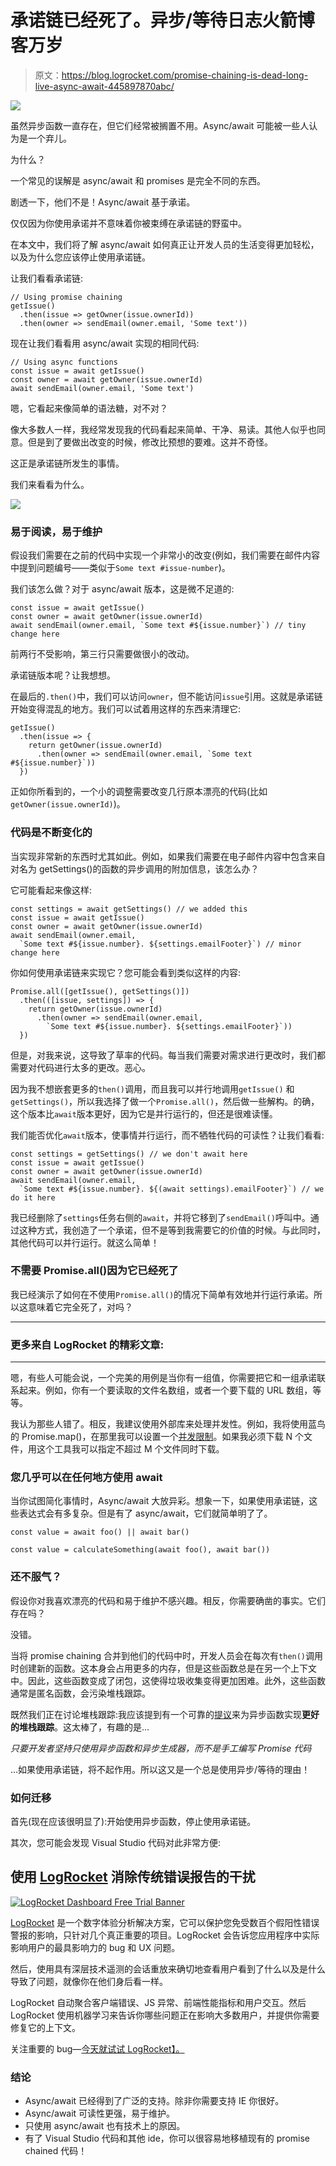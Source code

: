 # 承诺链已经死了。异步/等待日志火箭博客万岁

> 原文：<https://blog.logrocket.com/promise-chaining-is-dead-long-live-async-await-445897870abc/>

![](img/9bbfaddb0055b485a0a57c81ed458553.png)

虽然异步函数一直存在，但它们经常被搁置不用。Async/await 可能被一些人认为是一个弃儿。

为什么？

一个常见的误解是 async/await 和 promises 是完全不同的东西。

剧透一下，他们不是！Async/await 基于承诺。

仅仅因为你使用承诺并不意味着你被束缚在承诺链的野蛮中。

在本文中，我们将了解 async/await 如何真正让开发人员的生活变得更加轻松，以及为什么您应该停止使用承诺链。

让我们看看承诺链:

```
// Using promise chaining
getIssue()
  .then(issue => getOwner(issue.ownerId))
  .then(owner => sendEmail(owner.email, 'Some text'))
```

现在让我们看看用 async/await 实现的相同代码:

```
// Using async functions
const issue = await getIssue()
const owner = await getOwner(issue.ownerId)
await sendEmail(owner.email, 'Some text')
```

嗯，它看起来像简单的语法糖，对不对？

像大多数人一样，我经常发现我的代码看起来简单、干净、易读。其他人似乎也同意。但是到了要做出改变的时候，修改比预想的要难。这并不奇怪。

这正是承诺链所发生的事情。

我们来看看为什么。

[![](img/94b3e0f84b30cb0d321f60471481ab64.png)](https://logrocket.com/signup/)

### 易于阅读，易于维护

假设我们需要在之前的代码中实现一个非常小的改变(例如，我们需要在邮件内容中提到问题编号——类似于`Some text #issue-number`)。

我们该怎么做？对于 async/await 版本，这是微不足道的:

```
const issue = await getIssue()
const owner = await getOwner(issue.ownerId)
await sendEmail(owner.email, `Some text #${issue.number}`) // tiny change here
```

前两行不受影响，第三行只需要做很小的改动。

承诺链版本呢？让我想想。

在最后的`.then()`中，我们可以访问`owner`，但不能访问`issue`引用。这就是承诺链开始变得混乱的地方。我们可以试着用这样的东西来清理它:

```
getIssue()
  .then(issue => {
    return getOwner(issue.ownerId)
      .then(owner => sendEmail(owner.email, `Some text #${issue.number}`))
  })
```

正如你所看到的，一个小的调整需要改变几行原本漂亮的代码(比如`getOwner(issue.ownerId)`)。

### 代码是不断变化的

当实现非常新的东西时尤其如此。例如，如果我们需要在电子邮件内容中包含来自对名为 getSettings()的函数的异步调用的附加信息，该怎么办？

它可能看起来像这样:

```
const settings = await getSettings() // we added this
const issue = await getIssue()
const owner = await getOwner(issue.ownerId)
await sendEmail(owner.email,
  `Some text #${issue.number}. ${settings.emailFooter}`) // minor change here
```

你如何使用承诺链来实现它？您可能会看到类似这样的内容:

```
Promise.all([getIssue(), getSettings()])
  .then(([issue, settings]) => {
    return getOwner(issue.ownerId)
      .then(owner => sendEmail(owner.email,
        `Some text #${issue.number}. ${settings.emailFooter}`))
  })
```

但是，对我来说，这导致了草率的代码。每当我们需要对需求进行更改时，我们都需要对代码进行太多的更改。恶心。

因为我不想嵌套更多的`then()`调用，而且我可以并行地调用`getIssue()` 和`getSettings()`，所以我选择了做一个`Promise.all()`，然后做一些解构。的确，这个版本比`await`版本更好，因为它是并行运行的，但还是很难读懂。

我们能否优化`await`版本，使事情并行运行，而不牺牲代码的可读性？让我们看看:

```
const settings = getSettings() // we don't await here
const issue = await getIssue()
const owner = await getOwner(issue.ownerId)
await sendEmail(owner.email,
  `Some text #${issue.number}. ${(await settings).emailFooter}`) // we do it here
```

我已经删除了`settings`任务右侧的`await`，并将它移到了`sendEmail()`呼叫中。通过这种方式，我创造了一个承诺，但不是等到我需要它的价值的时候。与此同时，其他代码可以并行运行。就这么简单！

### 不需要 Promise.all()因为它已经死了

我已经演示了如何在不使用`Promise.all()`的情况下简单有效地并行运行承诺。所以这意味着它完全死了，对吗？

* * *

### 更多来自 LogRocket 的精彩文章:

* * *

嗯，有些人可能会说，一个完美的用例是当你有一组值，你需要把它和一组承诺联系起来。例如，你有一个要读取的文件名数组，或者一个要下载的 URL 数组，等等。

我认为那些人错了。相反，我建议使用外部库来处理并发性。例如，我将使用蓝鸟的 Promise.map()，在那里我可以设置一个[并发限制](http://bluebirdjs.com/docs/api/promise.map.html#map-option-concurrency)。如果我必须下载 N 个文件，用这个工具我可以指定不超过 M 个文件同时下载。

### 您几乎可以在任何地方使用 await

当你试图简化事情时，Async/await 大放异彩。想象一下，如果使用承诺链，这些表达式会有多复杂。但是有了 async/await，它们就简单明了了。

```
const value = await foo() || await bar()

const value = calculateSomething(await foo(), await bar())
```

### 还不服气？

假设你对我喜欢漂亮的代码和易于维护不感兴趣。相反，你需要确凿的事实。它们存在吗？

没错。

当将 promise chaining 合并到他们的代码中时，开发人员会在每次有`then()`调用时创建新的函数。这本身会占用更多的内存，但是这些函数总是在另一个上下文中。因此，这些函数变成了闭包，这使得垃圾收集变得更加困难。此外，这些函数通常是匿名函数，会污染堆栈跟踪。

既然我们正在讨论堆栈跟踪:我应该提到有一个可靠的[提议](https://docs.google.com/document/d/13Sy_kBIJGP0XT34V1CV3nkWya4TwYx9L3Yv45LdGB6Q/edit)来为异步函数实现**更好的堆栈跟踪**。这太棒了，有趣的是…

*只要开发者坚持只使用异步函数和异步生成器，而不是手工编写 Promise 代码*

…如果使用承诺链，将不起作用。所以这又是一个总是使用异步/等待的理由！

### 如何迁移

首先(现在应该很明显了):开始使用异步函数，停止使用承诺链。

其次，您可能会发现 Visual Studio 代码对此非常方便:

## 使用 [LogRocket](https://lp.logrocket.com/blg/signup) 消除传统错误报告的干扰

[![LogRocket Dashboard Free Trial Banner](img/d6f5a5dd739296c1dd7aab3d5e77eeb9.png)](https://lp.logrocket.com/blg/signup)

[LogRocket](https://lp.logrocket.com/blg/signup) 是一个数字体验分析解决方案，它可以保护您免受数百个假阳性错误警报的影响，只针对几个真正重要的项目。LogRocket 会告诉您应用程序中实际影响用户的最具影响力的 bug 和 UX 问题。

然后，使用具有深层技术遥测的会话重放来确切地查看用户看到了什么以及是什么导致了问题，就像你在他们身后看一样。

LogRocket 自动聚合客户端错误、JS 异常、前端性能指标和用户交互。然后 LogRocket 使用机器学习来告诉你哪些问题正在影响大多数用户，并提供你需要修复它的上下文。

关注重要的 bug—[今天就试试 LogRocket】。](https://lp.logrocket.com/blg/signup-issue-free)

### 结论

*   Async/await 已经得到了广泛的支持。除非你需要支持 IE 你很好。
*   Async/await 可读性更强，易于维护。
*   只使用 async/await 也有技术上的原因。
*   有了 Visual Studio 代码和其他 ide，你可以很容易地移植现有的 promise chained 代码！